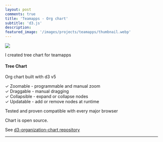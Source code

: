 ```yaml
---
layout: post
comments: true
title: 'Teamapps - Org chart'
subtitle: 'd3.js'
description: 
featured_image: '/images/projects/teamapps/thumbnail.webp'
---
```



![](/images/projects/teamapps/preview.gif)


I created tree chart for teamapps

#### Tree Chart 
Org chart built with d3 v5

✓ Zoomable - programmable and manual zoom   
✓ Draggable - manual dragging   
✓ Collapsible - expand or collapse nodes   
✓ Updatable   - add or remove nodes at runtime   

Tested and proven compatible with every major browser

Chart is open source.

See 
[d3-organization-chart repository](https://github.com/bumbeishvili/d3-organization-chart)




---





